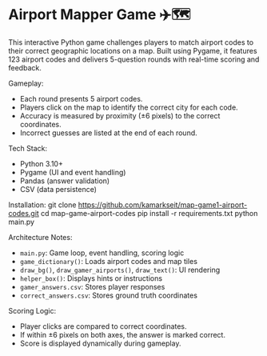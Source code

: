 # Airport Mapper Game ✈️🗺️
This interactive Python game challenges players to match airport codes to their correct geographic locations on a map. Built using Pygame, it features 123 airport codes and delivers 5-question rounds with real-time scoring and feedback.

Gameplay:
- Each round presents 5 airport codes.
- Players click on the map to identify the correct city for each code.
- Accuracy is measured by proximity (±6 pixels) to the correct coordinates.
- Incorrect guesses are listed at the end of each round.

Tech Stack:
- Python 3.10+
- Pygame (UI and event handling)
- Pandas (answer validation)
- CSV (data persistence)

Installation:
git clone https://github.com/kamarkseit/map-game1-airport-codes.git
cd map-game-airport-codes
pip install -r requirements.txt
python main.py

Architecture Notes:
- `main.py`: Game loop, event handling, scoring logic
- `game_dictionary()`: Loads airport codes and map tiles
- `draw_bg()`, `draw_gamer_airports()`, `draw_text()`: UI rendering
- `helper_box()`: Displays hints or instructions
- `gamer_answers.csv`: Stores player responses
- `correct_answers.csv`: Stores ground truth coordinates

Scoring Logic:
- Player clicks are compared to correct coordinates.
- If within ±6 pixels on both axes, the answer is marked correct.
- Score is displayed dynamically during gameplay.
